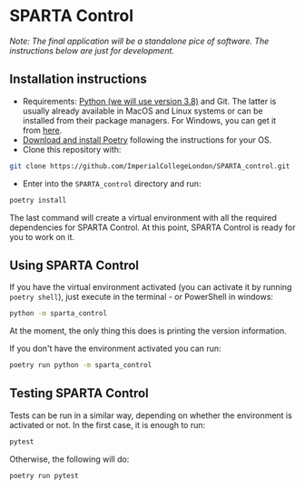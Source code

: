 # SPARTA Control

*Note: The final application will be a standalone pice of software. The
 instructions below are just for development.*

## Installation instructions

- Requirements: [Python (we will use version 3.8)](https://www.python.org) and Git. The latter is usually already available in MacOS and Linux
 systems or can be installed from their package managers. For Windows, you can 
 get it from [here](https://git-scm.com/).
- [Download and install Poetry](https://python-poetry.org/docs/#installation) 
following the instructions for your OS.
- Clone this repository with:

```bash
git clone https://github.com/ImperialCollegeLondon/SPARTA_control.git
```
- Enter into the `SPARTA_control` directory and run:

```bash
poetry install
```

The last command will create a virtual environment with all the required
 dependencies for SPARTA Control. At this point, SPARTA Control is ready for
  you to work on it. 
  
## Using SPARTA Control

If you have the virtual environment activated (you can activate it by running
 `poetry shell`), just execute in the terminal - or PowerShell in windows:

```bash
python -m sparta_control
```

At the moment, the only thing this does is printing the version information. 

If you don't have the environment activated you can run:

```bash
poetry run python -m sparta_control
```

## Testing SPARTA Control

Tests can be run in a similar way, depending on whether the environment is
 activated or not. In the first case, it is enough to run:
 
```bash
pytest
```

Otherwise, the following will do:

```bash
poetry run pytest
```
